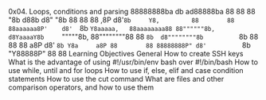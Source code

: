 0x04. Loops, conditions and parsing
88888888ba        db        ad88888ba  88        88
88      "8b      d88b      d8"     "8b 88        88
88      ,8P     d8'`8b     Y8,         88        88
88aaaaaa8P'    d8'  `8b    `Y8aaaaa,   88aaaaaaaa88
88""""""8b,   d8YaaaaY8b     `"""""8b, 88""""""""88
88      `8b  d8""""""""8b          `8b 88        88
88      a8P d8'        `8b Y8a     a8P 88        88
88888888P" d8'          `8b "Y88888P"  88        88
Learning Objectives
General
How to create SSH keys
What is the advantage of using #!/usr/bin/env bash over #!/bin/bash
How to use while, until and for loops
How to use if, else, elif and case condition statements
How to use the cut command
What are files and other comparison operators, and how to use them
